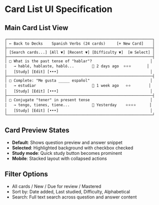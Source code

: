 # Card List UI Specification

## Main Card List View
```
┌─────────────────────────────────────────────────────────────────┐
│ ← Back to Decks    Spanish Verbs (24 cards)     [+ New Card]    │
├─────────────────────────────────────────────────────────────────┤
│ [Search cards...] [All ▼] [Recent ▼] [Difficulty ▼]  [⊞ Select] │
├─────────────────────────────────────────────────────────────────┤
│ □ What is the past tense of "hablar"?                          │
│   → hablé, hablaste, habló...        📅 2 days ago  ⭐⭐⭐       │
│   [Study] [Edit] [•••]                                         │
├─────────────────────────────────────────────────────────────────┤
│ □ Complete: "Me gusta _____ español"                           │
│   → estudiar                         📅 1 week ago   ⭐⭐        │
│   [Study] [Edit] [•••]                                         │
├─────────────────────────────────────────────────────────────────┤
│ □ Conjugate "tener" in present tense                           │
│   → tengo, tienes, tiene...          📅 Yesterday    ⭐⭐⭐⭐      │
│   [Study] [Edit] [•••]                                         │
└─────────────────────────────────────────────────────────────────┘
```

## Card Preview States
- **Default**: Shows question preview and answer snippet
- **Selected**: Highlighted background with checkbox checked
- **Study mode**: Quick study button becomes prominent
- **Mobile**: Stacked layout with collapsed actions

## Filter Options
- All cards / New / Due for review / Mastered
- Sort by: Date added, Last studied, Difficulty, Alphabetical
- Search: Full text search across question and answer content